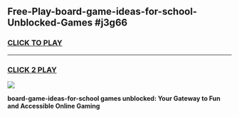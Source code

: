 
## Free-Play-board-game-ideas-for-school-Unblocked-Games #j3g66
<h3>
<a href="https://news.freeplayer.one?title=board-game-ideas-for-school&ref=8M">CLICK TO PLAY</a></h3>
<hr>

<h3>
<a href="https://news.freeplayer.one?title=board-game-ideas-for-school&ref=8M">CLICK 2 PLAY</a>
  
</h3>

<a href="https://news.freeplayer.one?title=board-game-ideas-for-school&ref=8M"><img src="https://clearcache.store/games.png"></a>


**board-game-ideas-for-school games unblocked: Your Gateway to Fun and Accessible Online Gaming**

